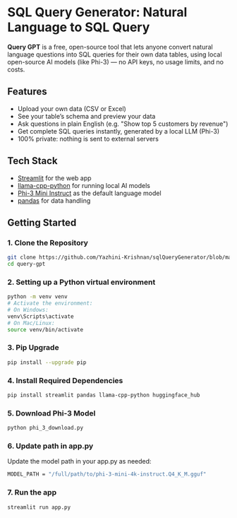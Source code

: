 # SQL Query Generator: Natural Language to SQL Query

**Query GPT** is a free, open-source tool that lets anyone convert natural language questions into SQL queries for their own data tables, using local open-source AI models (like Phi-3) — no API keys, no usage limits, and no costs.

## Features

- Upload your own data (CSV or Excel)
- See your table’s schema and preview your data
- Ask questions in plain English (e.g. "Show top 5 customers by revenue")
- Get complete SQL queries instantly, generated by a local LLM (Phi-3)
- 100% private: nothing is sent to external servers

## Tech Stack

- [Streamlit](https://streamlit.io/) for the web app
- [llama-cpp-python](https://github.com/abetlen/llama-cpp-python) for running local AI models
- [Phi-3 Mini Instruct](https://huggingface.co/TheBloke/phi-3-mini-4k-instruct-GGUF) as the default language model
- [pandas](https://pandas.pydata.org/) for data handling

## Getting Started

### 1. Clone the Repository

```bash
git clone https://github.com/Yazhini-Krishnan/sqlQueryGenerator/blob/main/README.md
cd query-gpt
```

### 2. Setting up a Python virtual environment

```bash
python -m venv venv
# Activate the environment:
# On Windows:
venv\Scripts\activate
# On Mac/Linux:
source venv/bin/activate

```
### 3. Pip Upgrade
``` bash
pip install --upgrade pip

```
### 4. Install Required Dependencies
```bash
pip install streamlit pandas llama-cpp-python huggingface_hub

```
### 5. Download Phi-3 Model
```bash
python phi_3_download.py

```
### 6. Update path in app.py
Update the model path in your app.py as needed:
```bash
MODEL_PATH = "/full/path/to/phi-3-mini-4k-instruct.Q4_K_M.gguf"

```
### 7. Run the app
```bash
streamlit run app.py

